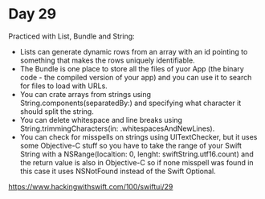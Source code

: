# Day 29

Practiced with List, Bundle and String:
- Lists can generate dynamic rows from an array with an id pointing to something that makes the rows uniquely identifiable.
- The Bundle is one place to store all the files of yuor App (the binary code - the compiled version of your app) and you can use it to search for files to load with URLs.
- You can crate arrays from strings using String.components(separatedBy:) and specifying what character it should split the string.
- You can delete whitespace and line breaks using String.trimmingCharacters(in: .whitespacesAndNewLines).
- You can check for misspells on strings using UITextChecker, but it uses some Objective-C stuff so you have to take the range of your Swift String with a NSRange(localtion: 0, lenght: swiftString.utf16.count) and the return value is also in Objective-C so if none misspell was found in this case it uses NSNotFound instead of the Swift Optional.

https://www.hackingwithswift.com/100/swiftui/29